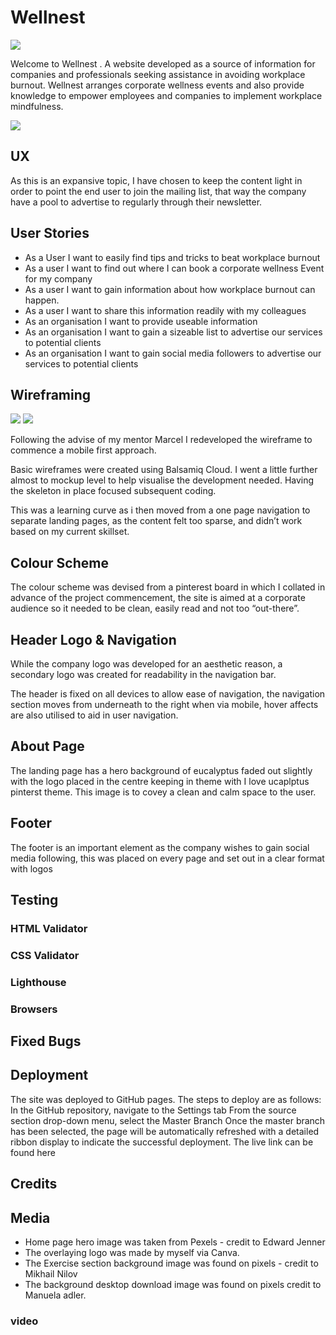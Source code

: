 # Wellnest #

![](images/wellnest_logo.png)


Welcome to Wellnest . A website developed as a source of information for companies and professionals seeking assistance in avoiding workplace burnout. 
Wellnest arranges corporate wellness events and also provide knowledge to empower employees and companies to implement workplace mindfulness. 

![](images/responsive.png)

## UX ##

As this is an expansive topic, I have chosen to keep the content light in order to point the end user to join the mailing list, that way the company have a pool to advertise to regularly through their newsletter. 

## User Stories ##

- As a User I want to easily find tips and tricks to beat workplace burnout
- As a user I want to find out where I can book a corporate wellness Event for my company
- As a user I want to gain information about how workplace burnout can happen. 
- As a user I want to share this information readily with my colleagues
- As an organisation I want to provide useable information
- As an organisation I want to gain a sizeable list to advertise our services to potential clients
- As an organisation I want to gain social media followers to advertise our services to potential clients

## Wireframing ##

![](images/wf_desktop.png)
![](images/wf_mobile.png)

Following the advise of my mentor Marcel I redeveloped the wireframe to commence a mobile first approach. 

Basic wireframes were created using Balsamiq Cloud. I went a little further almost to mockup level to help visualise the development needed. Having the skeleton in place focused subsequent coding.

This was a learning curve as i then moved from a one page navigation to separate landing pages, as the content felt too sparse, and didn’t work based on my current skillset. 

## Colour Scheme ##

The colour scheme was devised from a pinterest board in which I collated in advance of the project commencement, the site is aimed at a corporate audience so it needed to be clean, easily read and not too “out-there”. 

[](images/wellnest_color_scheme.png)


## Header Logo & Navigation ##

While the company logo was developed for an aesthetic reason, a secondary logo was created for readability in the navigation bar. 

The header is fixed on all devices to allow ease of navigation, the navigation section moves from underneath to the right when via mobile, hover affects are also utilised to aid in user navigation. 

[](images/header.png)


## About Page ##

The landing page has a hero background of eucalyptus faded out slightly with the logo placed in the centre keeping in theme with I love ucaplptus pinterst theme.  This image is to covey a clean and calm space to the user. 


## Footer ##

The footer is an important element as the company wishes to gain social media following, this was placed on every page and set out in a clear format with logos


## Testing ##

### HTML Validator ###

### CSS Validator ###

### Lighthouse ###

### Browsers ###

## Fixed Bugs ##

## Deployment ##
The site was deployed to GitHub pages. The steps to deploy are as follows:
In the GitHub repository, navigate to the Settings tab
From the source section drop-down menu, select the Master Branch
Once the master branch has been selected, the page will be automatically refreshed with a detailed ribbon display to indicate the successful deployment.
The live link can be found here 

## Credits ##



## Media ##

- Home page hero image was taken from Pexels - credit to Edward Jenner
- The overlaying logo was made by myself via Canva. 
- The Exercise section background image was found on pixels - credit to Mikhail Nilov
- The background desktop download image was found on pixels credit to Manuela adler. 

### video ###


